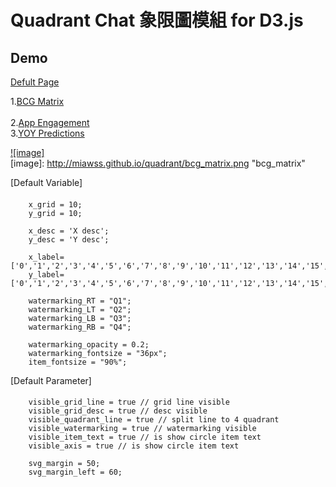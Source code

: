 Quadrant Chat 象限圖模組 for D3.js
========

Demo
----

[Defult Page](http://miawss.github.io/quadrant/quadrant_default.html)<br />  

1.[BCG Matrix](http://miawss.github.io/quadrant/demo_bcg_matrix.html)<br />  
2.[App Engagement](http://miawss.github.io/quadrant/demo_loyalty_app.html)<br /> 
3.[YOY Predictions](http://miawss.github.io/quadrant/demo_yoy.html)<br /> 

[![image]](http://miawss.github.io/quadrant/demo_bcg_matrix.html)  
[image]: http://miawss.github.io/quadrant/bcg_matrix.png "bcg_matrix"  

[Default Variable]
####

		x_grid = 10;
		y_grid = 10;

		x_desc = 'X desc';
		y_desc = 'Y desc';

		x_label=['0','1','2','3','4','5','6','7','8','9','10','11','12','13','14','15','16','17','18','19','20'],
		y_label=['0','1','2','3','4','5','6','7','8','9','10','11','12','13','14','15','16','17','18','19','20'],

		watermarking_RT = "Q1";
		watermarking_LT = "Q2";
		watermarking_LB = "Q3";
		watermarking_RB = "Q4";

		watermarking_opacity = 0.2;
		watermarking_fontsize = "36px";
		item_fontsize = "90%";

[Default Parameter]
####

		visible_grid_line = true // grid line visible
		visible_grid_desc = true // desc visible
		visible_quadrant_line = true // split line to 4 quadrant
		visible_watermarking = true // watermarking visible
		visible_item_text = true // is show circle item text
		visible_axis = true // is show circle item text 

		svg_margin = 50;
		svg_margin_left = 60;

